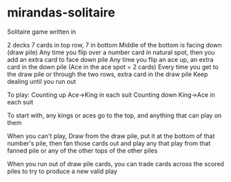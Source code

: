 # mirandas-solitaire
Solitaire game written in 

2 decks
7 cards in top row, 7 in bottom
Middle of the bottom is facing down (draw pile)
Any time you flip over a number card in natural spot, then you add an extra card to face down pile
Any time you flip an ace up, an extra card in the down pile
(Ace in the ace spot = 2 cards)
Every time you get to the draw pile or through the two rows, extra card in the draw pile
Keep dealing until you run out

To play:
Counting up Ace->King in each suit
Counting down King->Ace in each suit

To start with, any kings or aces go to the top, and anything that can play on them

When you can't play, Draw from the draw pile, put it at the bottom of that number's pile, then fan those cards out and play any that play from that fanned pile or any of the other tops of the other piles

When you run out of draw pile cards, you can trade cards across the scored piles to try to produce a new valid play